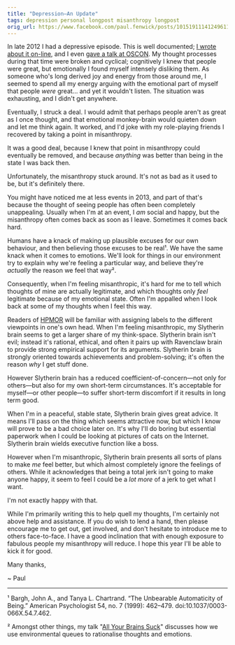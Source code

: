 ```yaml
---
title: "Depression—An Update"
tags: depression personal longpost misanthropy longpost
orig_url: https://www.facebook.com/paul.fenwick/posts/10151911141249611
---
```

In late 2012 I had a depressive episode. This is well documented; [I wrote about it on-line](2012-11-29-i-have-depression-an-open-letter-by-paul-fenwick.html), and I even [gave a talk at OSCON](http://pjf.id.au/talks/2013/07/24/depression-bugs-in-your-brain.html). My thought processes during that
time were broken and cyclical; cognitively I knew that people were great, but
emotionally I found myself intensely disliking them. As someone who's long
derived joy and energy from those around me, I seemed to spend all my energy
arguing with the emotional part of myself that people *were* great... and yet
it wouldn't listen. The situation was exhausting, and I didn't get anywhere.

Eventually, I struck a deal. I would admit that perhaps people aren't as great
as I once thought, and that emotional monkey-brain would quieten down and let
me think again. It worked, and I'd joke with my role-playing friends I
recovered by taking a point in misanthropy.

<!--more-->

It was a good deal, because I knew that point in misanthropy could eventually
be removed, and because *anything* was better than being in the state I was
back then.

Unfortunately, the misanthropy stuck around. It's not as bad as it used to be,
but it's definitely there.

You might have noticed me at less events in 2013, and part of that's because
the thought of seeing people has often been completely unappealing. Usually
when I'm at an event, I *am* social and happy, but the misanthropy often comes
back as soon as I leave. Sometimes it comes back hard.

Humans have a knack of making up plausible excuses for our own behaviour, and
then believing those excuses to be real¹. We have the same knack when it comes
to emotions. We'll look for things in our environment try to explain why we're
feeling a particular way, and believe they're *actually* the reason we feel
that way².

Consequently, when I'm feeling misanthropic, it's hard for me to tell which
thoughts of mine are actually legitimate, and which thoughts only *feel*
legitimate because of my emotional state. Often I'm appalled when I look back
at some of my thoughts when I feel this way.

Readers of [HPMOR](http://hpmor.com/) will be familiar with assigning labels to
the different viewpoints in one's own head. When I'm feeling misanthropic, my
Slytherin brain seems to get a larger share of my think-space. Slytherin brain
isn't evil; instead it's rational, ethical, and often it pairs up with
Ravenclaw brain to provide strong empirical support for its arguments.
Slytherin brain is strongly oriented towards achievements and problem-solving;
it's often the reason *why* I get stuff done.

However Slytherin brain has a reduced coefficient-of-concern—not only for
others—but also for my own short-term circumstances. It's acceptable for
myself—or other people—to suffer short-term discomfort if it results in long
term good.

When I'm in a peaceful, stable state, Slytherin brain gives great advice. It
means I'll pass on the thing which seems attractive now, but which I know will
prove to be a bad choice later on. It's why I'll do boring but essential
paperwork when I could be looking at pictures of cats on the Internet.
Slytherin brain wields executive function like a boss.

However when I'm misanthropic, Slytherin brain presents all sorts of plans to
make *me* feel better, but which almost completely ignore the feelings of
others. While it acknowledges that being a total jerk isn't going to make
anyone happy, it seem to feel I could be a *lot more* of a jerk to get what I
want.

I'm not exactly happy with that.

While I'm primarily writing this to help quell my thoughts, I'm certainly not
above help and assistance. If you do wish to lend a hand, then please encourage
me to get out, get involved, and don't hesitate to introduce me to others
face-to-face. I have a good inclination that with enough exposure to fabulous
people my misanthropy will reduce. I hope this year I'll be able to kick it for
good.

Many thanks,

~ Paul 

---

¹ Bargh, John A., and Tanya L. Chartrand. “The Unbearable Automaticity of Being.” American Psychologist 54, no. 7 (1999): 462–479. doi:10.1037/0003-066X.54.7.462.

² Amongst other things, my talk "[All Your Brains Suck](http://pjf.id.au/talks/2011/07/29/all-your-brains-suck.html)" discusses how we use environmental queues to rationalise thoughts and emotions.
